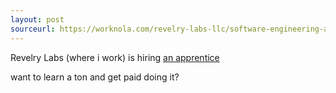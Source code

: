 ```yaml
---
layout: post
sourceurl: https://worknola.com/revelry-labs-llc/software-engineering-apprentice
---
```


Revelry Labs (where i work) is hiring
<a href="https://worknola.com/revelry-labs-llc/software-engineering-apprentice" target="_blank">
  an apprentice
</a>

want to learn a ton and get paid doing it?
